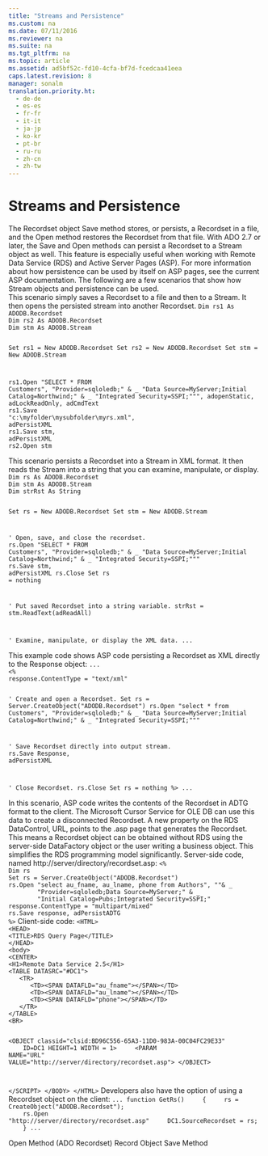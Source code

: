 ```yaml
---
title: "Streams and Persistence"
ms.custom: na
ms.date: 07/11/2016
ms.reviewer: na
ms.suite: na
ms.tgt_pltfrm: na
ms.topic: article
ms.assetid: ad5bf52c-fd10-4cfa-bf7d-fcedcaa41eea
caps.latest.revision: 8
manager: sonalm
translation.priority.ht: 
  - de-de
  - es-es
  - fr-fr
  - it-it
  - ja-jp
  - ko-kr
  - pt-br
  - ru-ru
  - zh-cn
  - zh-tw
---
```

# Streams and Persistence
<?xml version="1.0" encoding="utf-8"?>
<developerReferenceWithoutSyntaxDocument xmlns="http://ddue.schemas.microsoft.com/authoring/2003/5" xmlns:xlink="http://www.w3.org/1999/xlink" xmlns:xsi="http://www.w3.org/2001/XMLSchema-instance" xsi:schemaLocation="http://ddue.schemas.microsoft.com/authoring/2003/5 http://dduestorage.blob.core.windows.net/ddueschema/developer.xsd">
  <introduction>
    <para>The <legacyLink xlink:href="ede1415f-c3df-4cc5-a05b-2576b2b84b60">Recordset</legacyLink> object <legacyLink xlink:href="ed3d9678-5c28-4e61-8bb3-7dfb66d99cf5">Save</legacyLink> method stores, or <legacyItalic>persists</legacyItalic>, a <legacyBold>Recordset</legacyBold> in a file, and the <legacyLink xlink:href="3236749c-4b71-4235-89e2-ccdfaaa9319d">Open</legacyLink> method restores the <legacyBold>Recordset</legacyBold> from that file.</para>
    <para>With ADO 2.7 or later, the <legacyBold>Save</legacyBold> and <legacyBold>Open</legacyBold> methods can persist a <legacyBold>Recordset</legacyBold> to a <legacyLink xlink:href="0514531f-009d-4519-abc3-d727014a39f1">Stream</legacyLink> object as well. This feature is especially useful when working with Remote Data Service (RDS) and Active Server Pages (ASP).</para>
    <para>For more information about how persistence can be used by itself on ASP pages, see the current ASP documentation.</para>
    <para>The following are a few scenarios that show how <legacyBold>Stream</legacyBold> objects and persistence can be used.</para>
  </introduction>
  <section>
    <title>Scenario 1</title>
    <content>
      <para>This scenario simply saves a <legacyBold>Recordset</legacyBold> to a file and then to a <legacyBold>Stream</legacyBold>. It then opens the persisted stream into another <legacyBold>Recordset</legacyBold>.</para>
      <code>Dim rs1 As ADODB.Recordset
Dim rs2 As ADODB.Recordset
Dim stm As ADODB.Stream

Set rs1 = New ADODB.Recordset
Set rs2 = New ADODB.Recordset
Set stm = New ADODB.Stream

rs1.<codeFeaturedElement>Open</codeFeaturedElement>   "SELECT * FROM Customers", "Provider=sqloledb;" &amp; _
        "Data Source=MyServer;Initial Catalog=Northwind;" &amp; _
        "Integrated Security=SSPI;""", adopenStatic, adLockReadOnly, adCmdText
rs1.<codeFeaturedElement>Save</codeFeaturedElement> "c:\myfolder\mysubfolder\myrs.xml", <codeFeaturedElement>adPersistXML</codeFeaturedElement>
rs1.<codeFeaturedElement>Save</codeFeaturedElement> stm, <codeFeaturedElement>adPersistXML</codeFeaturedElement>
rs2.<codeFeaturedElement>Open</codeFeaturedElement> stm</code>
    </content>
  </section>
  <section>
    <title>Scenario 2</title>
    <content>
      <para>This scenario persists a <legacyBold>Recordset</legacyBold> into a <legacyBold>Stream</legacyBold> in XML format. It then reads the <legacyBold>Stream</legacyBold> into a string that you can examine, manipulate, or display.</para>
      <code>Dim rs As ADODB.Recordset
Dim stm As ADODB.Stream
Dim strRst As String

Set rs = New ADODB.Recordset
Set stm = New ADODB.Stream

' Open, save, and close the recordset. 
rs.<codeFeaturedElement>Open</codeFeaturedElement> "SELECT * FROM Customers", "Provider=sqloledb;" &amp; _
        "Data Source=MyServer;Initial Catalog=Northwind;" &amp; _
        "Integrated Security=SSPI;"""
rs.<codeFeaturedElement>Save</codeFeaturedElement> stm, <codeFeaturedElement>adPersistXML</codeFeaturedElement>
rs.Close
Set rs = nothing

' Put saved Recordset into a string variable.
strRst = stm.<codeFeaturedElement>ReadText</codeFeaturedElement>(adReadAll)

' Examine, manipulate, or display the XML data.
...</code>
    </content>
  </section>
  <section>
    <title>Scenario 3</title>
    <content>
      <para>This example code shows ASP code persisting a <legacyBold>Recordset</legacyBold> as XML directly to the <legacyBold>Response</legacyBold> object:</para>
      <code>...
&lt;%
response.ContentType = "text/xml"

' Create and open a Recordset.
Set rs = Server.CreateObject("ADODB.Recordset")
rs.Open "select * from Customers", "Provider=sqloledb;" &amp; _
        "Data Source=MyServer;Initial Catalog=Northwind;" &amp; _
        "Integrated Security=SSPI;"""

' Save Recordset directly into output stream.
rs.<codeFeaturedElement>Save</codeFeaturedElement> Response, <codeFeaturedElement>adPersistXML</codeFeaturedElement> 

' Close Recordset.
rs.Close
Set rs = nothing
%&gt;
...</code>
    </content>
  </section>
  <section>
    <title>Scenario 4</title>
    <content>
      <para>In this scenario, ASP code writes the contents of the <legacyBold>Recordset</legacyBold> in ADTG format to the client. The <legacyLink xlink:href="420d0989-7cfb-4c66-a7b5-f4199d13165d">Microsoft Cursor Service for OLE DB</legacyLink> can use this data to create a disconnected <legacyBold>Recordset</legacyBold>.</para>
      <para>A new property on the RDS <legacyLink xlink:href="d85ea4fc-451c-436e-97b8-58f92b149dd0">DataControl</legacyLink>, <legacyLink xlink:href="8c56b233-1be8-442c-8d0e-a4c96465bc99">URL</legacyLink>, points to the .asp page that generates the <legacyBold>Recordset</legacyBold>. This means a <legacyBold>Recordset</legacyBold> object can be obtained without RDS using the server-side <legacyLink xlink:href="e75240c2-b749-471e-b6ea-98cae232efbe">DataFactory</legacyLink> object or the user writing a business object. This simplifies the RDS programming model significantly.</para>
      <para>Server-side code, named http://server/directory/recordset.asp:</para>
      <code>&lt;%
Dim rs 
Set rs = Server.CreateObject("ADODB.Recordset")
rs.Open "select au_fname, au_lname, phone from Authors", ""&amp; _
        "Provider=sqloledb;Data Source=MyServer;" &amp; _
        "Initial Catalog=Pubs;Integrated Security=SSPI;"
response.ContentType = "multipart/mixed"
rs.<codeFeaturedElement>Save</codeFeaturedElement> response, <codeFeaturedElement>adPersistADTG</codeFeaturedElement>
%&gt;</code>
      <para>Client-side code:</para>
      <code>&lt;HTML&gt;
&lt;HEAD&gt;
&lt;TITLE&gt;RDS Query Page&lt;/TITLE&gt;
&lt;/HEAD&gt;
&lt;body&gt;
&lt;CENTER&gt;
&lt;H1&gt;Remote Data Service 2.5&lt;/H1&gt;
&lt;TABLE DATASRC="#DC1"&gt;
   &lt;TR&gt; 
      &lt;TD&gt;&lt;SPAN DATAFLD="au_fname"&gt;&lt;/SPAN&gt;&lt;/TD&gt;
      &lt;TD&gt;&lt;SPAN DATAFLD="au_lname"&gt;&lt;/SPAN&gt;&lt;/TD&gt;
      &lt;TD&gt;&lt;SPAN DATAFLD="phone"&gt;&lt;/SPAN&gt;&lt;/TD&gt;
   &lt;/TR&gt;
&lt;/TABLE&gt;
&lt;BR&gt;

&lt;OBJECT classid="clsid:BD96C556-65A3-11D0-983A-00C04FC29E33"
    ID=DC1 HEIGHT=1 WIDTH = 1&gt;
    &lt;PARAM NAME="<codeFeaturedElement>URL</codeFeaturedElement>" VALUE="http://server/directory/recordset.asp"&gt;
&lt;/OBJECT&gt;

&lt;/SCRIPT&gt;
&lt;/BODY&gt;
&lt;/HTML&gt;</code>
      <para>Developers also have the option of using a <legacyBold>Recordset</legacyBold> object on the client:</para>
      <code>...
function GetRs() 
    {
    rs = CreateObject("ADODB.Recordset");
    rs.<codeFeaturedElement>Open</codeFeaturedElement> "http://server/directory/recordset.asp"
    DC1.SourceRecordset = rs;
    }
...</code>
    </content>
  </section>
  <relatedTopics>
<link xlink:href="3236749c-4b71-4235-89e2-ccdfaaa9319d">Open Method (ADO Recordset)</link>
<link xlink:href="db83ed2c-a8e3-460c-8682-64667e4d5d01">Record Object</link>
<link xlink:href="ed3d9678-5c28-4e61-8bb3-7dfb66d99cf5">Save Method</link>
</relatedTopics>
</developerReferenceWithoutSyntaxDocument>